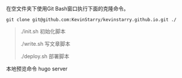 在空文件夹下使用Git Bash窗口执行下面的克隆命令。   
```git
git clone git@github.com:KevinStarry/kevinstarry.github.io.git ./
```

> ./init.sh 初始化脚本  
> 
> ./write.sh 写文章脚本
> 
> ./deploy.sh 部署脚本

本地预览命令 hugo server  
